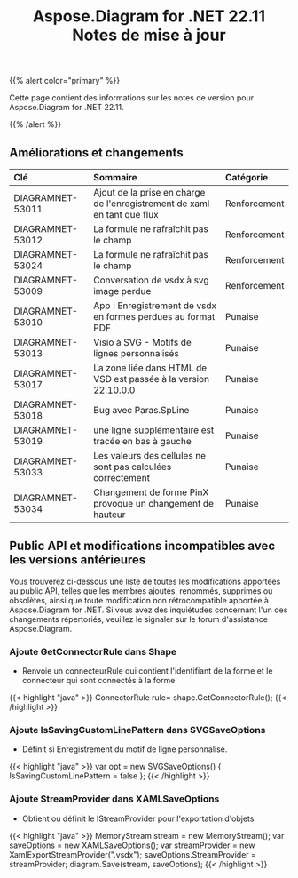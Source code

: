 ﻿---
title: Aspose.Diagram for .NET 22.11 Notes de mise à jour
type: docs
weight: 17
url: /fr/net/aspose-diagram-for-net-22-11-release-notes/
---
{{% alert color="primary" %}} 

Cette page contient des informations sur les notes de version pour Aspose.Diagram for .NET 22.11.

{{% /alert %}} 
## **Améliorations et changements**

|**Clé**|**Sommaire**|**Catégorie**|
|:- |:- |:- |
|DIAGRAMNET-53011|Ajout de la prise en charge de l'enregistrement de xaml en tant que flux|Renforcement|
|DIAGRAMNET-53012|La formule ne rafraîchit pas le champ|Renforcement|
|DIAGRAMNET-53024|La formule ne rafraîchit pas le champ|Renforcement|
|DIAGRAMNET-53009|Conversation de vsdx à svg image perdue|Renforcement|
|DIAGRAMNET-53010|App : Enregistrement de vsdx en formes perdues au format PDF|Punaise|
|DIAGRAMNET-53013|Visio à SVG - Motifs de lignes personnalisés|Punaise|
|DIAGRAMNET-53017|La zone liée dans HTML de VSD est passée à la version 22.10.0.0|Punaise|
|DIAGRAMNET-53018|Bug avec Paras.SpLine|Punaise|
|DIAGRAMNET-53019|une ligne supplémentaire est tracée en bas à gauche|Punaise|
|DIAGRAMNET-53033|Les valeurs des cellules ne sont pas calculées correctement|Punaise|
|DIAGRAMNET-53034|Changement de forme PinX provoque un changement de hauteur|Punaise|

## **Public API et modifications incompatibles avec les versions antérieures**
Vous trouverez ci-dessous une liste de toutes les modifications apportées au public API, telles que les membres ajoutés, renommés, supprimés ou obsolètes, ainsi que toute modification non rétrocompatible apportée à Aspose.Diagram for .NET. Si vous avez des inquiétudes concernant l'un des changements répertoriés, veuillez le signaler sur le forum d'assistance Aspose.Diagram.

### **Ajoute GetConnectorRule dans Shape**
- Renvoie un connecteurRule qui contient l'identifiant de la forme et le connecteur qui sont connectés à la forme

{{< highlight "java" >}}
ConnectorRule rule= shape.GetConnectorRule();
{{< /highlight >}}

### **Ajoute IsSavingCustomLinePattern dans SVGSaveOptions**
- Définit si Enregistrement du motif de ligne personnalisé.

{{< highlight "java" >}}
var opt = new SVGSaveOptions()
{
     IsSavingCustomLinePattern = false
};
{{< /highlight >}}

### **Ajoute StreamProvider dans XAMLSaveOptions**
- Obtient ou définit le IStreamProvider pour l'exportation d'objets

{{< highlight "java" >}}
MemoryStream stream = new MemoryStream();
var saveOptions = new XAMLSaveOptions();
var streamProvider = new XamlExportStreamProvider(".vsdx");
saveOptions.StreamProvider = streamProvider;
diagram.Save(stream, saveOptions);
{{< /highlight >}}